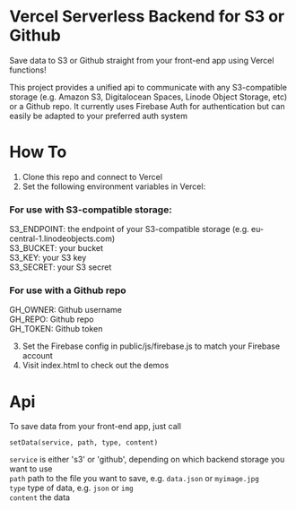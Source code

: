 # Vercel Serverless Backend for S3 or Github

Save data to S3 or Github straight from your front-end app using Vercel functions!

This project provides a unified api to communicate with any S3-compatible storage (e.g. Amazon S3, Digitalocean Spaces, Linode Object Storage, etc) or a Github repo. It currently uses Firebase Auth for authentication but can easily be adapted to your preferred auth system

# How To

1.  Clone this repo and connect to Vercel
2.  Set the following environment variables in Vercel:

### For use with S3-compatible storage:
S3_ENDPOINT: the endpoint of your S3-compatible storage (e.g. eu-central-1.linodeobjects.com)\
S3_BUCKET: your bucket\
S3_KEY: your S3 key\
S3_SECRET: your S3 secret

### For use with a Github repo
GH_OWNER: Github username\
GH_REPO: Github repo\
GH_TOKEN: Github token

3. Set the Firebase config in public/js/firebase.js to match your Firebase account
4. Visit index.html to check out the demos

# Api

To save data from your front-end app, just call

`setData(service, path, type, content)`

`service` is either 's3' or 'github', depending on which backend storage you want to use\
`path` path to the file you want to save, e.g. `data.json` or `myimage.jpg`\
`type` type of data, e.g. `json` or `img`\
`content` the data
